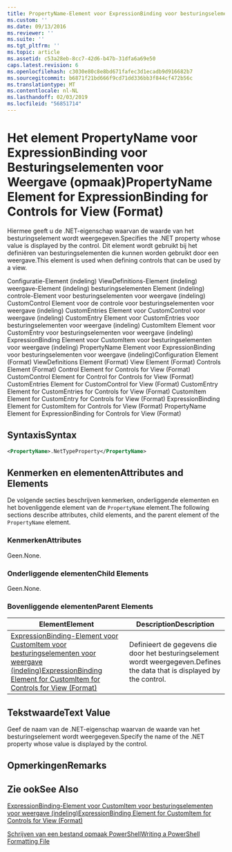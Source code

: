 ```yaml
---
title: PropertyName-Element voor ExpressionBinding voor besturingselementen voor weergave (indeling) | Microsoft Docs
ms.custom: ''
ms.date: 09/13/2016
ms.reviewer: ''
ms.suite: ''
ms.tgt_pltfrm: ''
ms.topic: article
ms.assetid: c53a28eb-8cc7-42d6-b47b-31dfa6a69e50
caps.latest.revision: 6
ms.openlocfilehash: c3030e80c8e8bd671fafec3d1ecadb9d916682b7
ms.sourcegitcommit: b6871f21bd666f9cd71dd336bb3f844cf472b56c
ms.translationtype: MT
ms.contentlocale: nl-NL
ms.lasthandoff: 02/03/2019
ms.locfileid: "56851714"
---
```

# <a name="propertyname-element-for-expressionbinding-for-controls-for-view-format"></a><span data-ttu-id="1b934-102">Het element PropertyName voor ExpressionBinding voor Besturingselementen voor Weergave (opmaak)</span><span class="sxs-lookup"><span data-stu-id="1b934-102">PropertyName Element for ExpressionBinding for Controls for View (Format)</span></span>

<span data-ttu-id="1b934-103">Hiermee geeft u de .NET-eigenschap waarvan de waarde van het besturingselement wordt weergegeven.</span><span class="sxs-lookup"><span data-stu-id="1b934-103">Specifies the .NET property whose value is displayed by the control.</span></span> <span data-ttu-id="1b934-104">Dit element wordt gebruikt bij het definiëren van besturingselementen die kunnen worden gebruikt door een weergave.</span><span class="sxs-lookup"><span data-stu-id="1b934-104">This element is used when defining controls that can be used by a view.</span></span>

<span data-ttu-id="1b934-105">Configuratie-Element (indeling) ViewDefinitions-Element (indeling) weergave-Element (indeling) besturingselementen Element (indeling) controle-Element voor besturingselementen voor weergave (indeling) CustomControl Element voor de controle voor besturingselementen voor weergave (indeling) CustomEntries Element voor CustomControl voor weergave (indeling) CustomEntry Element voor CustomEntries voor besturingselementen voor weergave (indeling) CustomItem Element voor CustomEntry voor besturingselementen voor weergave (indeling) ExpressionBinding Element voor CustomItem voor besturingselementen voor weergave (indeling) PropertyName Element voor ExpressionBinding voor besturingselementen voor weergave (indeling)</span><span class="sxs-lookup"><span data-stu-id="1b934-105">Configuration Element (Format) ViewDefinitions Element (Format) View Element (Format) Controls Element (Format) Control Element for Controls for View (Format) CustomControl Element for Control for Controls for View (Format) CustomEntries Element for CustomControl for View (Format) CustomEntry Element for CustomEntries for Controls for View (Format) CustomItem Element for CustomEntry for Controls for View (Format) ExpressionBinding Element for CustomItem for Controls for View (Format) PropertyName Element for ExpressionBinding for Controls for View (Format)</span></span>

## <a name="syntax"></a><span data-ttu-id="1b934-106">Syntaxis</span><span class="sxs-lookup"><span data-stu-id="1b934-106">Syntax</span></span>

```xml
<PropertyName>.NetTypeProperty</PropertyName>
```

## <a name="attributes-and-elements"></a><span data-ttu-id="1b934-107">Kenmerken en elementen</span><span class="sxs-lookup"><span data-stu-id="1b934-107">Attributes and Elements</span></span>

<span data-ttu-id="1b934-108">De volgende secties beschrijven kenmerken, onderliggende elementen en het bovenliggende element van de `PropertyName` element.</span><span class="sxs-lookup"><span data-stu-id="1b934-108">The following sections describe attributes, child elements, and the parent element of the `PropertyName` element.</span></span>

### <a name="attributes"></a><span data-ttu-id="1b934-109">Kenmerken</span><span class="sxs-lookup"><span data-stu-id="1b934-109">Attributes</span></span>

<span data-ttu-id="1b934-110">Geen.</span><span class="sxs-lookup"><span data-stu-id="1b934-110">None.</span></span>

### <a name="child-elements"></a><span data-ttu-id="1b934-111">Onderliggende elementen</span><span class="sxs-lookup"><span data-stu-id="1b934-111">Child Elements</span></span>

<span data-ttu-id="1b934-112">Geen.</span><span class="sxs-lookup"><span data-stu-id="1b934-112">None.</span></span>

### <a name="parent-elements"></a><span data-ttu-id="1b934-113">Bovenliggende elementen</span><span class="sxs-lookup"><span data-stu-id="1b934-113">Parent Elements</span></span>

|<span data-ttu-id="1b934-114">Element</span><span class="sxs-lookup"><span data-stu-id="1b934-114">Element</span></span>|<span data-ttu-id="1b934-115">Description</span><span class="sxs-lookup"><span data-stu-id="1b934-115">Description</span></span>|
|-------------|-----------------|
|[<span data-ttu-id="1b934-116">ExpressionBinding-Element voor CustomItem voor besturingselementen voor weergave (indeling)</span><span class="sxs-lookup"><span data-stu-id="1b934-116">ExpressionBinding Element for CustomItem for Controls for View (Format)</span></span>](./expressionbinding-element-for-customitem-for-controls-for-view-format.md)|<span data-ttu-id="1b934-117">Definieert de gegevens die door het besturingselement wordt weergegeven.</span><span class="sxs-lookup"><span data-stu-id="1b934-117">Defines the data that is displayed by the control.</span></span>|

## <a name="text-value"></a><span data-ttu-id="1b934-118">Tekstwaarde</span><span class="sxs-lookup"><span data-stu-id="1b934-118">Text Value</span></span>

<span data-ttu-id="1b934-119">Geef de naam van de .NET-eigenschap waarvan de waarde van het besturingselement wordt weergegeven.</span><span class="sxs-lookup"><span data-stu-id="1b934-119">Specify the name of the .NET property whose value is displayed by the control.</span></span>

## <a name="remarks"></a><span data-ttu-id="1b934-120">Opmerkingen</span><span class="sxs-lookup"><span data-stu-id="1b934-120">Remarks</span></span>

## <a name="see-also"></a><span data-ttu-id="1b934-121">Zie ook</span><span class="sxs-lookup"><span data-stu-id="1b934-121">See Also</span></span>

[<span data-ttu-id="1b934-122">ExpressionBinding-Element voor CustomItem voor besturingselementen voor weergave (indeling)</span><span class="sxs-lookup"><span data-stu-id="1b934-122">ExpressionBinding Element for CustomItem for Controls for View (Format)</span></span>](./expressionbinding-element-for-customitem-for-controls-for-view-format.md)

[<span data-ttu-id="1b934-123">Schrijven van een bestand opmaak PowerShell</span><span class="sxs-lookup"><span data-stu-id="1b934-123">Writing a PowerShell Formatting File</span></span>](./writing-a-powershell-formatting-file.md)
